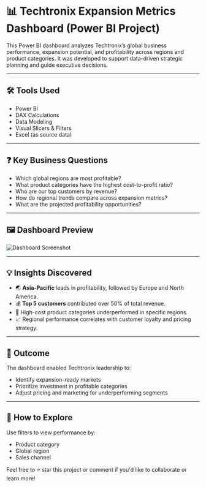 # 📊 Techtronix Expansion Metrics Dashboard (Power BI Project)

This Power BI dashboard analyzes Techtronix’s global business performance, expansion potential, and profitability across regions and product categories. It was developed to support data-driven strategic planning and guide executive decisions.

---

## 🛠 Tools Used
- Power BI
- DAX Calculations
- Data Modeling
- Visual Slicers & Filters
- Excel (as source data)

---

## ❓ Key Business Questions
- Which global regions are most profitable?
- What product categories have the highest cost-to-profit ratio?
- Who are our top customers by revenue?
- How do regional trends compare across expansion metrics?
- What are the projected profitability opportunities?

---

## 🖼 Dashboard Preview
![Dashboard Screenshot](https://github.com/Basilissamaterry/techtronix-powerbi-kpi-dashboard/upload/main)


---

## 💡 Insights Discovered
- 🌏 **Asia-Pacific** leads in profitability, followed by Europe and North America.
- 💰 **Top 5 customers** contributed over 50% of total revenue.
- 🧾 High-cost product categories underperformed in specific regions.
- 📈 Regional performance correlates with customer loyalty and pricing strategy.

---

## 📌 Outcome
The dashboard enabled Techtronix leadership to:
- Identify expansion-ready markets
- Prioritize investment in profitable categories
- Adjust pricing and marketing for underperforming segments

---

## 💬 How to Explore
Use filters to view performance by:
- Product category
- Global region
- Sales channel

Feel free to ⭐ star this project or comment if you'd like to collaborate or learn more!
